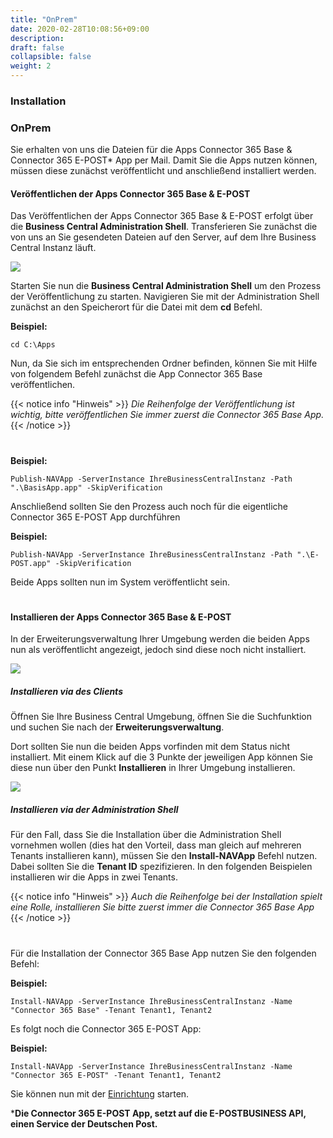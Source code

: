 ```yaml
---
title: "OnPrem"
date: 2020-02-28T10:08:56+09:00
description: 
draft: false
collapsible: false
weight: 2
---
```

### Installation

### OnPrem
Sie erhalten von uns die Dateien für die Apps Connector 365 Base & Connector 365 E-POST* App per Mail. Damit Sie die Apps nutzen können, müssen diese zunächst veröffentlicht und anschließend installiert werden.

#### Veröffentlichen der Apps Connector 365 Base & E-POST
Das Veröffentlichen der Apps Connector 365 Base & E-POST erfolgt über die **Business Central Administration Shell**. Transferieren Sie zunächst die von uns an Sie gesendeten Dateien auf den Server, auf dem Ihre Business Central Instanz läuft.

![](images/apps/general/adminshell.png)

Starten Sie nun die **Business Central Administration Shell** um den Prozess der Veröffentlichung zu starten. Navigieren Sie mit der Administration Shell zunächst an den Speicherort für die Datei mit dem **cd** Befehl.

**Beispiel:**

```cd C:\Apps```

Nun, da Sie sich im entsprechenden Ordner befinden, können Sie mit Hilfe von folgendem Befehl zunächst die App Connector 365 Base veröffentlichen.

{{< notice info "Hinweis" >}}
 _Die Reihenfolge der Veröffentlichung ist wichtig, bitte veröffentlichen Sie immer zuerst die Connector 365 Base App._
{{< /notice >}}
#

**Beispiel:**

```Publish-NAVApp -ServerInstance IhreBusinessCentralInstanz -Path ".\BasisApp.app" -SkipVerification```

Anschließend sollten Sie den Prozess auch noch für die eigentliche Connector 365 E-POST App durchführen

**Beispiel:**

```Publish-NAVApp -ServerInstance IhreBusinessCentralInstanz -Path ".\E-POST.app" -SkipVerification```

Beide Apps sollten nun im System veröffentlicht sein.
#

#### Installieren der Apps Connector 365 Base & E-POST
In der Erweiterungsverwaltung Ihrer Umgebung werden die beiden Apps nun als veröffentlicht angezeigt, jedoch sind diese noch nicht installiert.

![](images/apps/E-POST/de-de/app_published.png)

##### Installieren via des Clients
Öffnen Sie Ihre Business Central Umgebung, öffnen Sie die Suchfunktion und suchen Sie nach der **Erweiterungsverwaltung**.

Dort sollten Sie nun die beiden Apps vorfinden mit dem Status nicht installiert. Mit einem Klick auf die 3 Punkte der jeweiligen App können Sie diese nun über den Punkt **Installieren** in Ihrer Umgebung installieren.

![](images/apps/E-POST/de-de/app_install.png)

##### Installieren via der Administration Shell
Für den Fall, dass Sie die Installation über die Administration Shell vornehmen wollen (dies hat den Vorteil, dass man gleich auf mehreren Tenants installieren kann), müssen Sie den **Install-NAVApp** Befehl nutzen. Dabei sollten Sie die **Tenant ID** spezifizieren. In den folgenden Beispielen installieren wir die Apps in zwei Tenants.

{{< notice info "Hinweis" >}}
 _Auch die Reihenfolge bei der Installation spielt eine Rolle, installieren Sie bitte zuerst immer die Connector 365 Base App_
{{< /notice >}}
#

Für die Installation der Connector 365 Base App nutzen Sie den folgenden Befehl:

**Beispiel:**

```Install-NAVApp -ServerInstance IhreBusinessCentralInstanz -Name "Connector 365 Base" -Tenant Tenant1, Tenant2```

Es folgt noch die Connector 365 E-POST App:

**Beispiel:**

```Install-NAVApp -ServerInstance IhreBusinessCentralInstanz -Name "Connector 365 E-POST" -Tenant Tenant1, Tenant2```

Sie können nun mit der [Einrichtung](/de-de/apps/e-post/first-steps/setup/) starten.



***Die Connector 365 E-POST App, setzt auf die E-POSTBUSINESS API, einen Service der Deutschen Post.**


